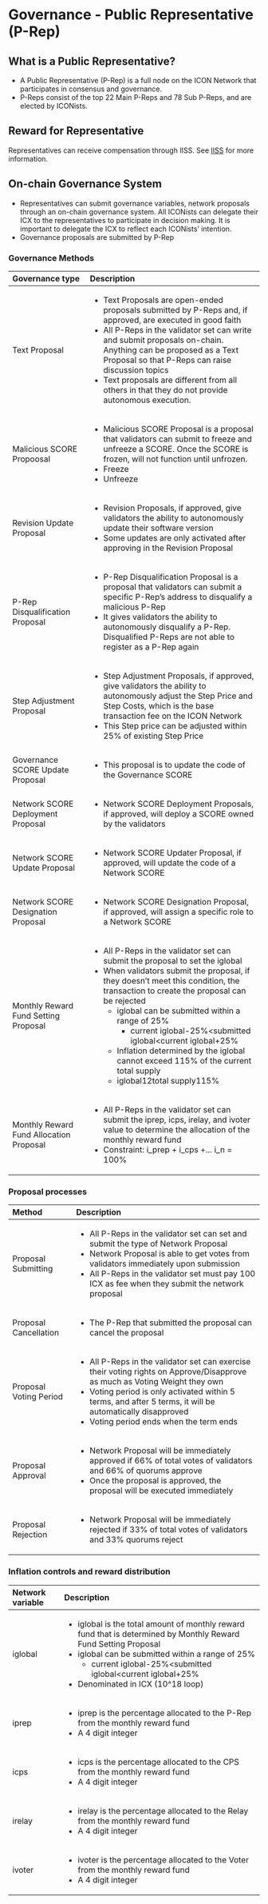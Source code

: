 # Governance - Public Representative \(P-Rep\)

## What is a Public Representative?

* A Public Representative \(P-Rep\) is a full node on the ICON Network that participates in consensus and governance.
* P-Reps consist of the top 22 Main P-Reps and 78 Sub P-Reps, and are elected by ICONists.

## Reward for Representative

Representatives can receive compensation through IISS. See [IISS](governance-iiss.md) for more information.

## On-chain Governance System

* Representatives can submit governance variables, network proposals through an on-chain governance system. All ICONists can delegate their ICX to the representatives to participate in decision making. It is important to delegate the ICX to reflect each ICONists’ intention.
* Governance proposals are submitted by P-Rep

### Governance Methods

<table>
  <thead>
    <tr>
      <th style="text-align:left">Governance type</th>
      <th style="text-align:left">Description</th>
    </tr>
  </thead>
  <tbody>
    <tr>
      <td style="text-align:left">Text Proposal</td>
      <td style="text-align:left">
        <ul>
          <li>Text Proposals are open-ended proposals submitted by P-Reps and, if approved,
            are executed in good faith</li>
          <li>All P-Reps in the validator set can write and submit proposals on-chain.
            Anything can be proposed as a Text Proposal so that P-Reps can raise discussion
            topics</li>
          <li>Text proposals are different from all others in that they do not provide
            autonomous execution.</li>
        </ul>
      </td>
    </tr>
    <tr>
      <td style="text-align:left">Malicious SCORE Propoosal</td>
      <td style="text-align:left">
        <ul>
          <li>Malicious SCORE Proposal is a proposal that validators can submit to freeze
            and unfreeze a SCORE. Once the SCORE is frozen, will not function until
            unfrozen.</li>
          <li>Freeze</li>
          <li>Unfreeze</li>
        </ul>
      </td>
    </tr>
    <tr>
      <td style="text-align:left">Revision Update Proposal</td>
      <td style="text-align:left">
        <ul>
          <li>Revision Proposals, if approved, give validators the ability to autonomously
            update their software version</li>
          <li>Some updates are only activated after approving in the Revision Proposal</li>
        </ul>
      </td>
    </tr>
    <tr>
      <td style="text-align:left">P-Rep Disqualification Proposal</td>
      <td style="text-align:left">
        <ul>
          <li>P-Rep Disqualification Proposal is a proposal that validators can submit
            a specific P-Rep&#x2019;s address to disqualify a malicious P-Rep</li>
          <li>It gives validators the ability to autonomously disqualify a P-Rep. Disqualified
            P-Reps are not able to register as a P-Rep again</li>
        </ul>
      </td>
    </tr>
    <tr>
      <td style="text-align:left">Step Adjustment Proposal</td>
      <td style="text-align:left">
        <ul>
          <li>Step Adjustment Proposals, if approved, give validators the ability to
            autonomously adjust the Step Price and Step Costs, which is the base transaction
            fee on the ICON Network</li>
          <li>This Step price can be adjusted within 25% of existing Step Price</li>
        </ul>
      </td>
    </tr>
    <tr>
      <td style="text-align:left">Governance SCORE Update Proposal</td>
      <td style="text-align:left">
        <ul>
          <li>This proposal is to update the code of the Governance SCORE</li>
        </ul>
      </td>
    </tr>
    <tr>
      <td style="text-align:left">Network SCORE Deployment Proposal</td>
      <td style="text-align:left">
        <ul>
          <li>Network SCORE Deployment Proposals, if approved, will deploy a SCORE owned
            by the validators</li>
        </ul>
      </td>
    </tr>
    <tr>
      <td style="text-align:left">Network SCORE Update Proposal</td>
      <td style="text-align:left">
        <ul>
          <li>Network SCORE Updater Proposal, if approved, will update the code of a
            Network SCORE</li>
        </ul>
      </td>
    </tr>
    <tr>
      <td style="text-align:left">Network SCORE Designation Proposal</td>
      <td style="text-align:left">
        <ul>
          <li>Network SCORE Designation Proposal, if approved, will assign a specific
            role to a Network SCORE</li>
        </ul>
      </td>
    </tr>
    <tr>
      <td style="text-align:left">Monthly Reward Fund Setting Proposal</td>
      <td style="text-align:left">
        <ul>
          <li>All P-Reps in the validator set can submit the proposal to set the iglobal</li>
          <li>When validators submit the proposal, if they doesn&#x2019;t meet this
            condition, the transaction to create the proposal can be rejected
            <ul>
              <li>iglobal can be submitted within a range of 25%
                <ul>
                  <li>current iglobal-25%&lt;submitted iglobal&lt;current iglobal+25%</li>
                </ul>
              </li>
              <li>Inflation determined by the iglobal cannot exceed 115% of the current
                total supply</li>
              <li>iglobal12total supply115%</li>
            </ul>
          </li>
        </ul>
      </td>
    </tr>
    <tr>
      <td style="text-align:left">Monthly Reward Fund Allocation Proposal</td>
      <td style="text-align:left">
        <ul>
          <li>All P-Reps in the validator set can submit the iprep, icps, irelay, and
            ivoter value to determine the allocation of the monthly reward fund</li>
          <li>Constraint: i_prep + i_cps +... i_n = 100%</li>
        </ul>
      </td>
    </tr>
  </tbody>
</table>

### Proposal processes

<table>
  <thead>
    <tr>
      <th style="text-align:left">Method</th>
      <th style="text-align:left">Description</th>
    </tr>
  </thead>
  <tbody>
    <tr>
      <td style="text-align:left">Proposal Submitting</td>
      <td style="text-align:left">
        <ul>
          <li>All P-Reps in the validator set can set and submit the type of Network
            Proposal</li>
          <li>Network Proposal is able to get votes from validators immediately upon
            submission</li>
          <li>All P-Reps in the validator set must pay 100 ICX as fee when they submit
            the network proposal</li>
        </ul>
      </td>
    </tr>
    <tr>
      <td style="text-align:left">Proposal Cancellation</td>
      <td style="text-align:left">
        <ul>
          <li>The P-Rep that submitted the proposal can cancel the proposal</li>
        </ul>
      </td>
    </tr>
    <tr>
      <td style="text-align:left">Proposal Voting Period</td>
      <td style="text-align:left">
        <ul>
          <li>All P-Reps in the validator set can exercise their voting rights on Approve/Disapprove
            as much as Voting Weight they own</li>
          <li>Voting period is only activated within 5 terms, and after 5 terms, it
            will be automatically disapproved</li>
          <li>Voting period ends when the term ends</li>
        </ul>
      </td>
    </tr>
    <tr>
      <td style="text-align:left">Proposal Approval</td>
      <td style="text-align:left">
        <ul>
          <li>Network Proposal will be immediately approved if 66% of total votes of
            validators and 66% of quorums approve</li>
          <li>Once the proposal is approved, the proposal will be executed immediately</li>
        </ul>
      </td>
    </tr>
    <tr>
      <td style="text-align:left">Proposal Rejection</td>
      <td style="text-align:left">
        <ul>
          <li>Network Proposal will be immediately rejected if 33% of total votes of
            validators and 33% quorums reject</li>
        </ul>
      </td>
    </tr>
  </tbody>
</table>

### Inflation controls and reward distribution

<table>
  <thead>
    <tr>
      <th style="text-align:left">Network variable</th>
      <th style="text-align:left">Description</th>
    </tr>
  </thead>
  <tbody>
    <tr>
      <td style="text-align:left">iglobal</td>
      <td style="text-align:left">
        <ul>
          <li>iglobal is the total amount of monthly reward fund that is determined
            by Monthly Reward Fund Setting Proposal</li>
          <li>iglobal can be submitted within a range of 25%
            <ul>
              <li>current iglobal-25%&lt;submitted iglobal&lt;current iglobal+25%</li>
            </ul>
          </li>
          <li>Denominated in ICX (10^18 loop)</li>
        </ul>
      </td>
    </tr>
    <tr>
      <td style="text-align:left">iprep</td>
      <td style="text-align:left">
        <ul>
          <li>iprep is the percentage allocated to the P-Rep from the monthly reward
            fund</li>
          <li>A 4 digit integer</li>
        </ul>
      </td>
    </tr>
    <tr>
      <td style="text-align:left">icps</td>
      <td style="text-align:left">
        <ul>
          <li>icps is the percentage allocated to the CPS from the monthly reward fund</li>
          <li>A 4 digit integer</li>
        </ul>
      </td>
    </tr>
    <tr>
      <td style="text-align:left">irelay</td>
      <td style="text-align:left">
        <ul>
          <li>irelay is the percentage allocated to the Relay from the monthly reward
            fund</li>
          <li>A 4 digit integer</li>
        </ul>
      </td>
    </tr>
    <tr>
      <td style="text-align:left">ivoter</td>
      <td style="text-align:left">
        <ul>
          <li>ivoter is the percentage allocated to the Voter from the monthly reward
            fund</li>
          <li>A 4 digit integer</li>
        </ul>
      </td>
    </tr>
  </tbody>
</table>

